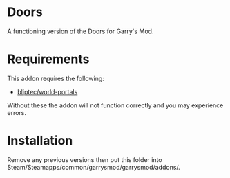 Doors
=
A functioning version of the Doors for Garry's Mod.

Requirements
=
This addon requires the following:
- [bliptec/world-portals](https://github.com/MattJeanes/world-portals)

Without these the addon will not function correctly and you may experience errors.

Installation
=
Remove any previous versions then put this folder into Steam/Steamapps/common/garrysmod/garrysmod/addons/.
